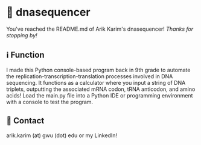 # 🧬 dnasequencer

You've reached the README.md of Arik Karim's dnasequencer! *Thanks for stopping by!*

## ℹ️ Function

I made this Python console-based program back in 9th grade to automate the replication-transcription-translation processes involved in DNA sequencing. It functions as a calculator where you input a string of DNA triplets, outputting the associated mRNA codon, tRNA anticodon, and amino acids! Load the main.py file into a Python IDE or programming environment with a console to test the program.

## 💭 Contact

arik.karim (at) gwu (dot) edu or my LinkedIn!
